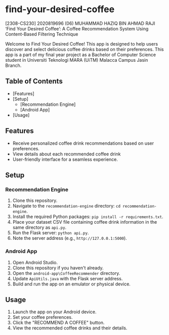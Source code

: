 # find-your-desired-coffee
[2308-CS230] 2020819696 (06) MUHAMMAD HAZIQ BIN AHMAD RAJI
‘Find Your Desired Coffee’: A Coffee Recommendation System Using Content-Based Filtering Technique

Welcome to Find Your Desired Coffee! This app is designed to help users discover and select delicious coffee drinks based on their preferences. This app is a part of my final year project as a Bachelor of Computer Science student in Universiti Teknologi MARA (UiTM) Malacca Campus Jasin Branch.

## Table of Contents
- [Features]
- [Setup]
  - [Recommendation Engine]
  - [Android App]
- [Usage]

## Features
- Receive personalized coffee drink recommendations based on user preferences.
- View details about each recommended coffee drink
- User-friendly interface for a seamless experience.

## Setup

### Recommendation Engine
1. Clone this repository.
2. Navigate to the `recommendation-engine` directory: `cd recommendation-engine`.
3. Install the required Python packages: `pip install -r requirements.txt`.
4. Place your dataset CSV file containing coffee drink information in the same directory as `api.py`.
5. Run the Flask server: `python api.py`.
6. Note the server address (e.g., `http://127.0.0.1:5000`).

### Android App
1. Open Android Studio.
2. Clone this repository if you haven't already.
3. Open the `android-app\CoffeeRecommender` directory.
4. Update `ApiUtils.java` with the Flask server address.
5. Build and run the app on an emulator or physical device.

## Usage
1. Launch the app on your Android device.
2. Set your coffee preferences.
3. Click the "RECOMMEND A COFFEE" button.
4. View the recommended coffee drinks and their details.

